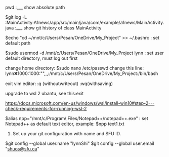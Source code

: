 pwd :___ show absolute path

$git log -L :MainActivity:A1news/app/src/main/java/com/example/a1news/MainActivity.java :___ show git history of class MainActivity

$echo "cd ~/mnt/c/Users/Pesan/OneDrive/My_Project" >> ~/.bashrc : set default path

$sudo usermod -d /mnt/c/Users/Pesan/OneDrive/My_Project lynn : set user default directory, must log out first

change home directory:
$sudo nano /etc/passwd
change this line:
lynn:x:1000:1000:"",,,:/mnt/c/Users/Pesan/OneDrive/My_Project:/bin/bash

exit vim editor:
:q (withoutwriteout) :wq(withsaving)

upgrade to wsl 2 ubantu, see this:exit

https://docs.microsoft.com/en-us/windows/wsl/install-win10#step-2---check-requirements-for-running-wsl-2

$alias npp="/mnt/c/Program\ Files/Notepad++/notepad++.exe"   : set Notepad++ as default text editor, example: $npp text1.txt


1. Set up your git configuration with name and SFU ID.

$git config --global user.name "lynnShi"
$git config --global user.email "shuos@sfu.ca"
